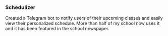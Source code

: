 ### Schedulizer 
Created a Telegram bot to notify users of their upcoming classes and easily view their personalized schedule. More than half of my school now uses it and it has been featured in the school newspaper.
